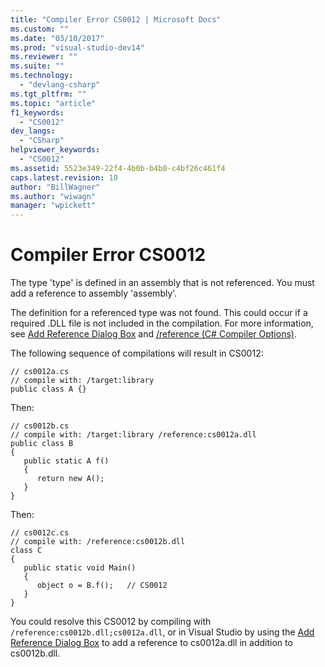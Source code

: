 ```yaml
---
title: "Compiler Error CS0012 | Microsoft Docs"
ms.custom: ""
ms.date: "03/10/2017"
ms.prod: "visual-studio-dev14"
ms.reviewer: ""
ms.suite: ""
ms.technology: 
  - "devlang-csharp"
ms.tgt_pltfrm: ""
ms.topic: "article"
f1_keywords: 
  - "CS0012"
dev_langs: 
  - "CSharp"
helpviewer_keywords: 
  - "CS0012"
ms.assetid: 5523e349-22f4-4b0b-b4b0-c4bf26c461f4
caps.latest.revision: 10
author: "BillWagner"
ms.author: "wiwagn"
manager: "wpickett"
---
```

# Compiler Error CS0012
The type 'type' is defined in an assembly that is not referenced. You must add a reference to assembly 'assembly'.  
  
 The definition for a referenced type was not found. This could occur if a required .DLL file is not included in the compilation. For more information, see [Add Reference Dialog Box](http://msdn.microsoft.com/en-us/2feb0fe2-0805-4cc9-8cba-b0315849dfb7) and [/reference (C# Compiler Options)](../../csharp/language-reference/compiler-options/reference-csharp-compiler-options.md).  
  
 The following sequence of compilations will result in CS0012:  
  
```  
// cs0012a.cs  
// compile with: /target:library  
public class A {}  
```  
  
 Then:  
  
```  
// cs0012b.cs  
// compile with: /target:library /reference:cs0012a.dll  
public class B  
{  
   public static A f()  
   {  
      return new A();  
   }  
}  
```  
  
 Then:  
  
```  
// cs0012c.cs  
// compile with: /reference:cs0012b.dll  
class C  
{  
   public static void Main()  
   {  
      object o = B.f();   // CS0012  
   }  
}  
```  
  
 You could resolve this CS0012 by compiling with `/reference:cs0012b.dll;cs0012a.dll`, or in Visual Studio by using the [Add Reference Dialog Box](http://msdn.microsoft.com/en-us/2feb0fe2-0805-4cc9-8cba-b0315849dfb7) to add a reference to cs0012a.dll in addition to cs0012b.dll.